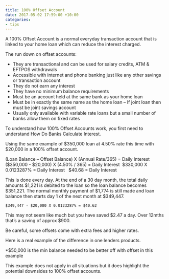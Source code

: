 ```yaml
---
title: 100% Offset Account
date: 2017-05-02 17:59:00 +10:00
categories:
- tips
---
```


A 100% Offset Account is a normal everyday transaction account that is linked to your home loan which can reduce the interest charged.

The run down on offset accounts:
* They are transactional and can be used for salary credits, ATM & EFTPOS withdrawals
* Accessible with internet and phone banking just like any other savings or transaction account
* They do not earn any interest
* They have no minimum balance requirements
* Must be an account held at the same bank as your home loan
* Must be in exactly the same name as the home loan – If joint loan then must be joint savings account
* Usually only available with variable rate loans but a small number of banks allow them on fixed rates

To understand how 100% Offset Accounts work, you first need to understand How Do Banks Calculate Interest. 

Using the same example of $350,000 loan at 4.50% rate this time with $20,000 in a 100% offset account.

(Loan Balance – Offset Balance) X (Annual Rate/365) = Daily Interest 	($350,000 - $20,000) X (4.50% / 365) = Daily Interest 	$330,000 X 0.0123287% = Daily Interest	 	$40.68 = Daily Interest

This is done every day.  At the end of a 30 day month, the total daily amounts $1,221 is debited to the loan so the loan balance becomes $351,221.
The normal monthly payment of $1,774 is still made and loan balance then starts day 1 of the next month at $349,447.

    $349,447 - $20,000 X 0.0123287% = $40.62

This may not seem like much but you have saved $2.47 a day.  Over 12mths that’s a saving of approx $900.

Be careful, some offsets come with extra fees and higher rates. 

Here is a real example of the difference in one lenders products.

*$50,000 is the min balance needed to be better off with offset in this example

This example does not apply in all situations but it does highlight the potential downsides to 100% offset accounts.
